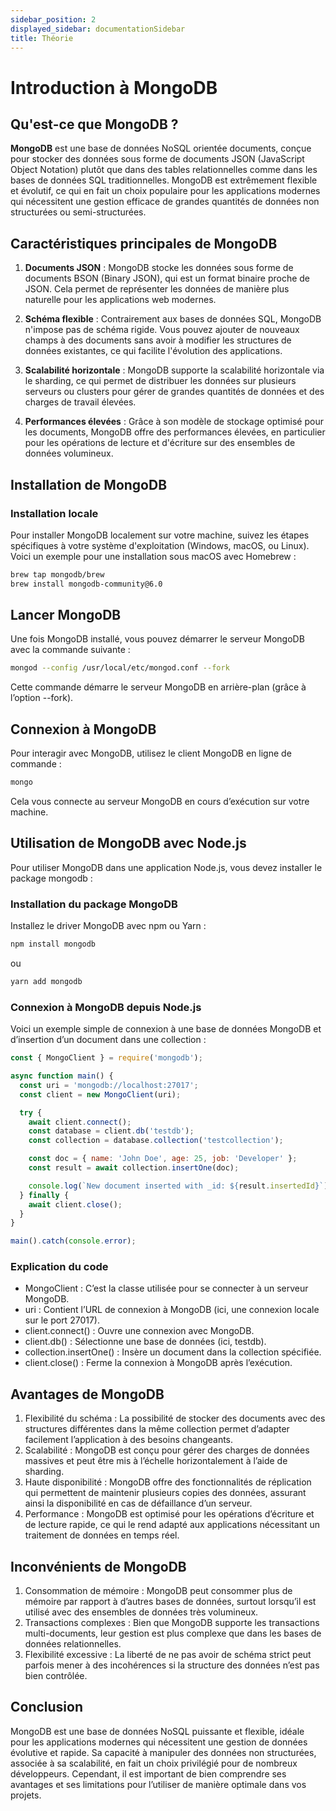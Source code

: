 ```yaml
---
sidebar_position: 2
displayed_sidebar: documentationSidebar
title: Théorie
---
```


# Introduction à MongoDB

## Qu'est-ce que MongoDB ?

**MongoDB** est une base de données NoSQL orientée documents, conçue pour stocker des données sous forme de documents JSON (JavaScript Object Notation) plutôt que dans des tables relationnelles comme dans les bases de données SQL traditionnelles. MongoDB est extrêmement flexible et évolutif, ce qui en fait un choix populaire pour les applications modernes qui nécessitent une gestion efficace de grandes quantités de données non structurées ou semi-structurées.

## Caractéristiques principales de MongoDB

1. **Documents JSON** : MongoDB stocke les données sous forme de documents BSON (Binary JSON), qui est un format binaire proche de JSON. Cela permet de représenter les données de manière plus naturelle pour les applications web modernes.

2. **Schéma flexible** : Contrairement aux bases de données SQL, MongoDB n'impose pas de schéma rigide. Vous pouvez ajouter de nouveaux champs à des documents sans avoir à modifier les structures de données existantes, ce qui facilite l'évolution des applications.

3. **Scalabilité horizontale** : MongoDB supporte la scalabilité horizontale via le sharding, ce qui permet de distribuer les données sur plusieurs serveurs ou clusters pour gérer de grandes quantités de données et des charges de travail élevées.

4. **Performances élevées** : Grâce à son modèle de stockage optimisé pour les documents, MongoDB offre des performances élevées, en particulier pour les opérations de lecture et d'écriture sur des ensembles de données volumineux.

## Installation de MongoDB

### Installation locale

Pour installer MongoDB localement sur votre machine, suivez les étapes spécifiques à votre système d'exploitation (Windows, macOS, ou Linux). Voici un exemple pour une installation sous macOS avec Homebrew :

```bash
brew tap mongodb/brew
brew install mongodb-community@6.0
```

## Lancer MongoDB

Une fois MongoDB installé, vous pouvez démarrer le serveur MongoDB avec la commande suivante :

```bash
mongod --config /usr/local/etc/mongod.conf --fork
```

Cette commande démarre le serveur MongoDB en arrière-plan (grâce à l’option --fork).

## Connexion à MongoDB

Pour interagir avec MongoDB, utilisez le client MongoDB en ligne de commande :

```bash
mongo
```

Cela vous connecte au serveur MongoDB en cours d’exécution sur votre machine.

## Utilisation de MongoDB avec Node.js

Pour utiliser MongoDB dans une application Node.js, vous devez installer le package mongodb :

### Installation du package MongoDB

Installez le driver MongoDB avec npm ou Yarn :

```bash
npm install mongodb
```

ou 

```bash
yarn add mongodb
```

### Connexion à MongoDB depuis Node.js

Voici un exemple simple de connexion à une base de données MongoDB et d’insertion d’un document dans une collection :

```javascript 
const { MongoClient } = require('mongodb');

async function main() {
  const uri = 'mongodb://localhost:27017';
  const client = new MongoClient(uri);

  try {
    await client.connect();
    const database = client.db('testdb');
    const collection = database.collection('testcollection');

    const doc = { name: 'John Doe', age: 25, job: 'Developer' };
    const result = await collection.insertOne(doc);

    console.log(`New document inserted with _id: ${result.insertedId}`);
  } finally {
    await client.close();
  }
}

main().catch(console.error);
```

### Explication du code

* MongoClient : C’est la classe utilisée pour se connecter à un serveur MongoDB.
* uri : Contient l’URL de connexion à MongoDB (ici, une connexion locale sur le port 27017).
* client.connect() : Ouvre une connexion avec MongoDB.
* client.db() : Sélectionne une base de données (ici, testdb).
* collection.insertOne() : Insère un document dans la collection spécifiée.
* client.close() : Ferme la connexion à MongoDB après l’exécution.

## Avantages de MongoDB

1.	Flexibilité du schéma : La possibilité de stocker des documents avec des structures différentes dans la même collection permet d’adapter facilement l’application à des besoins changeants.
2.	Scalabilité : MongoDB est conçu pour gérer des charges de données massives et peut être mis à l’échelle horizontalement à l’aide de sharding.
3.	Haute disponibilité : MongoDB offre des fonctionnalités de réplication qui permettent de maintenir plusieurs copies des données, assurant ainsi la disponibilité en cas de défaillance d’un serveur.
4.	Performance : MongoDB est optimisé pour les opérations d’écriture et de lecture rapide, ce qui le rend adapté aux applications nécessitant un traitement de données en temps réel.

## Inconvénients de MongoDB

1.	Consommation de mémoire : MongoDB peut consommer plus de mémoire par rapport à d’autres bases de données, surtout lorsqu’il est utilisé avec des ensembles de données très volumineux.
2.	Transactions complexes : Bien que MongoDB supporte les transactions multi-documents, leur gestion est plus complexe que dans les bases de données relationnelles.
3.	Flexibilité excessive : La liberté de ne pas avoir de schéma strict peut parfois mener à des incohérences si la structure des données n’est pas bien contrôlée.

## Conclusion

MongoDB est une base de données NoSQL puissante et flexible, idéale pour les applications modernes qui nécessitent une gestion de données évolutive et rapide. Sa capacité à manipuler des données non structurées, associée à sa scalabilité, en fait un choix privilégié pour de nombreux développeurs. Cependant, il est important de bien comprendre ses avantages et ses limitations pour l’utiliser de manière optimale dans vos projets.